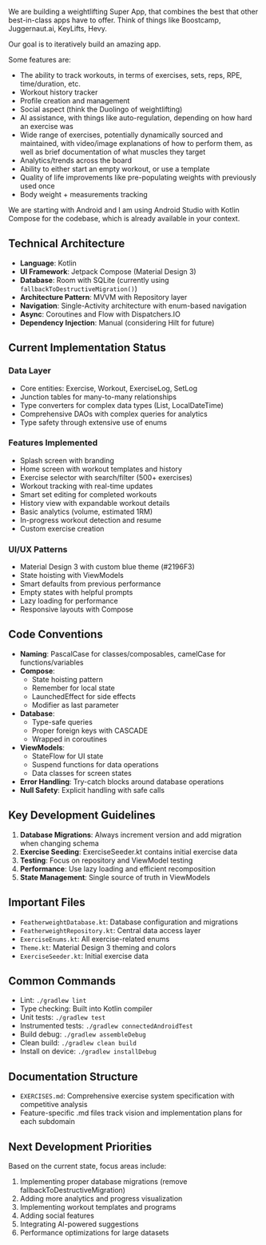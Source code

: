 We are building a weightlifting Super App, that combines the best that other best-in-class apps have
to offer. Think of things like Boostcamp, Juggernaut.ai, KeyLifts, Hevy.

Our goal is to iteratively build an amazing app.

Some features are:

- The ability to track workouts, in terms of exercises, sets, reps, RPE, time/duration, etc.
- Workout history tracker
- Profile creation and management
- Social aspect (think the Duolingo of weightlifting)
- AI assistance, with things like auto-regulation, depending on how hard an exercise was
- Wide range of exercises, potentially dynamically sourced and maintained, with video/image
  explanations of how to perform them, as well as brief documentation of what muscles they target
- Analytics/trends across the board
- Ability to either start an empty workout, or use a template
- Quality of life improvements like pre-populating weights with previously used once
- Body weight + measurements tracking

We are starting with Android and I am using Android Studio with Kotlin Compose for the codebase,
which is already available in your context.

## Technical Architecture

- **Language**: Kotlin
- **UI Framework**: Jetpack Compose (Material Design 3)
- **Database**: Room with SQLite (currently using `fallbackToDestructiveMigration()`)
- **Architecture Pattern**: MVVM with Repository layer
- **Navigation**: Single-Activity architecture with enum-based navigation
- **Async**: Coroutines and Flow with Dispatchers.IO
- **Dependency Injection**: Manual (considering Hilt for future)

## Current Implementation Status

### Data Layer
- Core entities: Exercise, Workout, ExerciseLog, SetLog
- Junction tables for many-to-many relationships
- Type converters for complex data types (List, LocalDateTime)
- Comprehensive DAOs with complex queries for analytics
- Type safety through extensive use of enums

### Features Implemented
- Splash screen with branding
- Home screen with workout templates and history
- Exercise selector with search/filter (500+ exercises)
- Workout tracking with real-time updates
- Smart set editing for completed workouts
- History view with expandable workout details
- Basic analytics (volume, estimated 1RM)
- In-progress workout detection and resume
- Custom exercise creation

### UI/UX Patterns
- Material Design 3 with custom blue theme (#2196F3)
- State hoisting with ViewModels
- Smart defaults from previous performance
- Empty states with helpful prompts
- Lazy loading for performance
- Responsive layouts with Compose

## Code Conventions

- **Naming**: PascalCase for classes/composables, camelCase for functions/variables
- **Compose**: 
  - State hoisting pattern
  - Remember for local state
  - LaunchedEffect for side effects
  - Modifier as last parameter
- **Database**: 
  - Type-safe queries
  - Proper foreign keys with CASCADE
  - Wrapped in coroutines
- **ViewModels**: 
  - StateFlow for UI state
  - Suspend functions for data operations
  - Data classes for screen states
- **Error Handling**: Try-catch blocks around database operations
- **Null Safety**: Explicit handling with safe calls

## Key Development Guidelines

1. **Database Migrations**: Always increment version and add migration when changing schema
2. **Exercise Seeding**: ExerciseSeeder.kt contains initial exercise data
3. **Testing**: Focus on repository and ViewModel testing
4. **Performance**: Use lazy loading and efficient recomposition
5. **State Management**: Single source of truth in ViewModels

## Important Files
- `FeatherweightDatabase.kt`: Database configuration and migrations
- `FeatherweightRepository.kt`: Central data access layer  
- `ExerciseEnums.kt`: All exercise-related enums
- `Theme.kt`: Material Design 3 theming and colors
- `ExerciseSeeder.kt`: Initial exercise data

## Common Commands
- Lint: `./gradlew lint`
- Type checking: Built into Kotlin compiler
- Unit tests: `./gradlew test`
- Instrumented tests: `./gradlew connectedAndroidTest`
- Build debug: `./gradlew assembleDebug`
- Clean build: `./gradlew clean build`
- Install on device: `./gradlew installDebug`

## Documentation Structure
- `EXERCISES.md`: Comprehensive exercise system specification with competitive analysis
- Feature-specific .md files track vision and implementation plans for each subdomain

## Next Development Priorities

Based on the current state, focus areas include:
1. Implementing proper database migrations (remove fallbackToDestructiveMigration)
2. Adding more analytics and progress visualization
3. Implementing workout templates and programs
4. Adding social features
5. Integrating AI-powered suggestions
6. Performance optimizations for large datasets